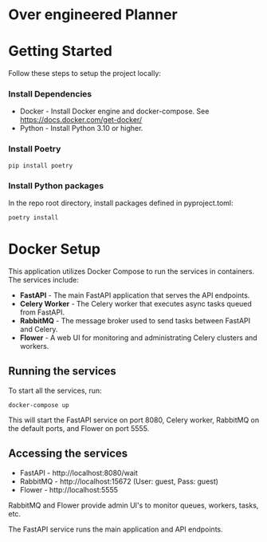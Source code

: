 # Over engineered Planner

# Getting Started

Follow these steps to setup the project locally:

### Install Dependencies

- Docker - Install Docker engine and docker-compose. See https://docs.docker.com/get-docker/
- Python - Install Python 3.10 or higher. 

### Install Poetry

```shell
pip install poetry
```


### Install Python packages 

In the repo root directory, install packages defined in pyproject.toml:

```shell
poetry install
```


# Docker Setup

This application utilizes Docker Compose to run the services in containers. The services include:

- **FastAPI** - The main FastAPI application that serves the API endpoints. 
- **Celery Worker** - The Celery worker that executes async tasks queued from FastAPI.
- **RabbitMQ** - The message broker used to send tasks between FastAPI and Celery.
- **Flower** - A web UI for monitoring and administrating Celery clusters and workers.

## Running the services

To start all the services, run:

```shell
docker-compose up
```

This will start the FastAPI service on port 8080, Celery worker, RabbitMQ on the default ports, and Flower on port 5555.

## Accessing the services

- FastAPI - http://localhost:8080/wait
- RabbitMQ - http://localhost:15672 (User: guest, Pass: guest)
- Flower - http://localhost:5555

RabbitMQ and Flower provide admin UI's to monitor queues, workers, tasks, etc.

The FastAPI service runs the main application and API endpoints.